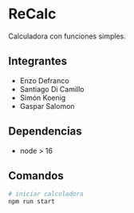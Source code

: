 # ReCalc

Calculadora con funciones simples.

## Integrantes

- Enzo Defranco
- Santiago Di Camillo
- Simón Koenig
- Gaspar Salomon

## Dependencias

- node > 16

## Comandos

```bash
# iniciar calculadora
npm run start
```

